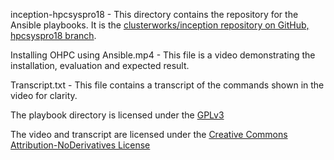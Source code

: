 inception-hpcsyspro18 - This directory contains the repository for the Ansible playbooks. It is the [clusterworks/inception repository on GitHub, hpcsyspro18 branch](https://github.com/clusterworks/inception/tree/hpcsyspro18).

Installing OHPC using Ansible.mp4 - This file is a video demonstrating the installation, evaluation and expected result.

Transcript.txt - This file contains a transcript of the commands shown in the video for clarity.


The playbook directory is licensed under the [GPLv3](inception-hpcsyspro18/LICENSE.md)

The video and transcript are licensed under the [Creative Commons Attribution-NoDerivatives License](../LICENSE.md)

 
